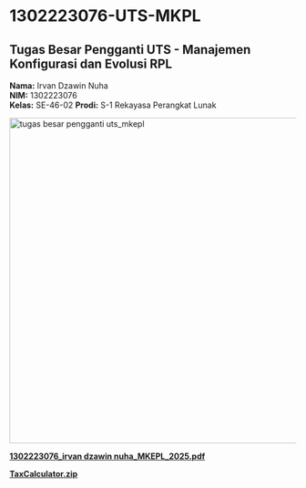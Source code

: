 # 1302223076-UTS-MKPL


## Tugas Besar Pengganti UTS - Manajemen Konfigurasi dan Evolusi RPL  
**Nama:** Irvan Dzawin Nuha  
**NIM:** 1302223076  
**Kelas:** SE-46-02
**Prodi:** S-1 Rekayasa Perangkat Lunak


<img width="571" alt="tugas besar pengganti uts_mkepl" src="https://github.com/user-attachments/assets/0ed28ff8-3b57-4613-8d9a-28f0f7112e7c" />

**[1302223076_irvan dzawin nuha_MKEPL_2025.pdf](https://github.com/user-attachments/files/19796508/1302223076_irvan.dzawin.nuha_MKEPL_2025.pdf)**

**[TaxCalculator.zip](https://github.com/user-attachments/files/19796525/TaxCalculator.zip)**

